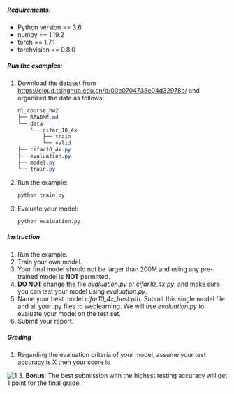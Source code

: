 ##### Requirements:

- Python version == 3.6
- numpy == 1.19.2
- torch == 1.7.1
- torchvision == 0.8.0

##### Run the examples:

1. Download the dataset from https://cloud.tsinghua.edu.cn/d/00e0704738e04d32978b/ and organized the data as follows:

   ```css
   dl_course_hw2
   ├── README.md
   └── data
       └── cifar_10_4x
           ├── train
           └── valid
   ├── cifar10_4x.py
   ├── evaluation.py
   ├── model.py
   └── train.py
   ```

2. Run the example:

   ``` bash
   python train.py
   ```

3. Evaluate your model:

   ```bash
   python evaluation.py
   ```

##### Instruction

1. Run the example.
2. Train your own model. 
3. Your final model should not be larger than 200M and using any pre-trained model is **NOT** permitted.
4. **DO NOT** change the file *evaluation.py* or *cifar10\_4x.py*, and make sure you can test your model using *evaluation.py*. 
5. Name your best model *cifar10\_4x\_best.pth*. Submit this single model file and all your .py files to weblearning. We will use *evaluation.py* to evaluate your model on the test set.
6. Submit your report. 

##### Grading

1. Regarding the evaluation criteria of your model, assume your  test accuracy is X then your score is

![1](http://latex.codecogs.com/svg.latex?\frac{\min(X,0.9)-0.6}{0.9-0.6}\times7)
3. **Bonus**: The best submission with the highest testing accuracy will get 1 point for the final grade.

